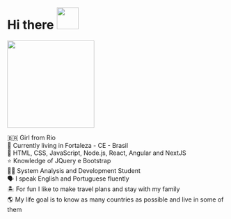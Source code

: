 # Hi there <img src=https://github.com/TheDudeThatCode/TheDudeThatCode/blob/db8f1cbd38ac0ae2a08f36f961096dbd59a02393/Assets/Hi.gif width="50">

<img src=https://c.tenor.com/B577vg9-20wAAAAM/typing-chewing-gum.gif width = "200">

🇧🇷  Girl from Rio  <br>
📍  Currently living in Fortaleza - CE - Brasil <br>
🧠  HTML, CSS, JavaScript, Node.js, React, Angular and NextJS<br>
⭐ Knowledge of JQuery e Bootstrap <br>
👩‍💻 System Analysis and Development Student <br>
🗣 I speak English and Portuguese fluently <br>
🏝️ For fun I like to make travel plans and stay with my family <br> 
🌎 My life goal is to know as many countries as possible and live in some of them <br> 




<!-- Finding me 🔎: 

<img src=https://github.com/TheDudeThatCode/TheDudeThatCode/blob/db8f1cbd38ac0ae2a08f36f961096dbd59a02393/Assets/Point_Down.gif width="30">
 -->
<!-- <img src=https://github.com/TheDudeThatCode/TheDudeThatCode/blob/db8f1cbd38ac0ae2a08f36f961096dbd59a02393/Assets/Gmail.svg width="30">
<img src=https://github.com/TheDudeThatCode/TheDudeThatCode/blob/db8f1cbd38ac0ae2a08f36f961096dbd59a02393/Assets/Instagram.svg width="30">
<a href="https://github.com/TheDudeThatCode/TheDudeThatCode/blob/db8f1cbd38ac0ae2a08f36f961096dbd59a02393/Assets/Linkedin.svg">www.linkedin.com/in/noemi-cunha</a> -->



